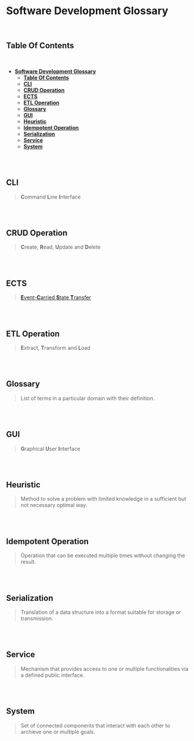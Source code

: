 # **Software Development Glossary**
<br>

## **Table Of Contents**
<br>

- [**Software Development Glossary**](#software-development-glossary)
  - [**Table Of Contents**](#table-of-contents)
  - [**CLI**](#cli)
  - [**CRUD Operation**](#crud-operation)
  - [**ECTS**](#ects)
  - [**ETL Operation**](#etl-operation)
  - [**Glossary**](#glossary)
  - [**GUI**](#gui)
  - [**Heuristic**](#heuristic)
  - [**Idempotent Operation**](#idempotent-operation)
  - [**Serialization**](#serialization)
  - [**Service**](#service)
  - [**System**](#system)

<br>
<br>

## **CLI**
> **C**ommand **L**ine **I**nterface

<br>
<br>

## **CRUD Operation**
> **C**reate, **R**ead, **U**pdate and **D**elete

<br>
<br>

## **ECTS**
> [**E**vent-**C**arried **S**tate **T**ransfer](./Engineering/Architecture/ArchitectureTypes/event-driven-architecture.md#event-carried-state-transfer-ecst)

<br>
<br>

## **ETL Operation**
> **E**xtract, **T**ransform and **L**oad

<br>
<br>

## **Glossary**
> List of terms in a particular domain with their definition.

<br>
<br>

## **GUI**
> **G**raphical **U**ser **I**nterface

<br>
<br>

## **Heuristic**
> Method to solve a problem with limited knowledge in a sufficient but not necessary optimal way.

<br>
<br>

## **Idempotent Operation**
> Operation that can be executed multiple times without changing the result.

<br>
<br>

## **Serialization**
> Translation of a data structure into a format suitable for storage or transmission.

<br>
<br>

## **Service**
> Mechanism that provides access to one or multiple functionalities via a defined public interface.

<br>
<br>

## **System**
> Set of connected components that interact with each other to archieve one or multiple goals.
